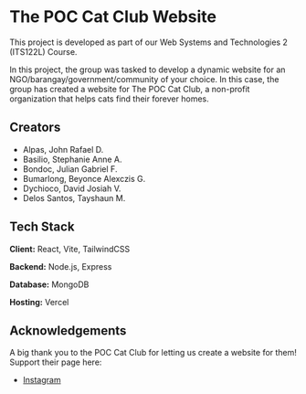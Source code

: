 
# The POC Cat Club Website

This project is developed as part of our Web Systems and Technologies 2 (ITS122L) Course.

In this project, the group was tasked to develop a dynamic website for an NGO/barangay/government/community of your choice. In this case, the group has created a website for The POC Cat Club, a non-profit organization that helps cats find their forever homes.

## Creators

- Alpas, John Rafael D.
- Basilio, Stephanie Anne A.
- Bondoc, Julian Gabriel F.
- Bumarlong, Beyonce Alexczis G.
- Dychioco, David Josiah V.
- Delos Santos, Tayshaun M.

## Tech Stack

**Client:** React, Vite, TailwindCSS

**Backend:** Node.js, Express

**Database:** MongoDB

**Hosting:** Vercel


## Acknowledgements

A big thank you to the POC Cat Club for letting us create a website for them! Support their page here:
 - [Instagram](https://www.instagram.com/thepoccatclub/)

